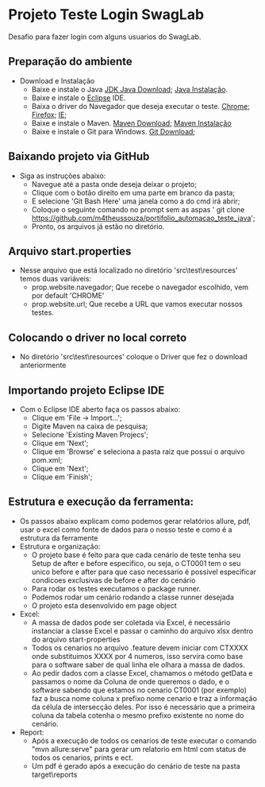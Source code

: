 
# Projeto Teste Login SwagLab

Desafio para fazer login com alguns usuarios do SwagLab.

## Preparação do ambiente

- Download e Instalação
    - Baixe e instale o Java [JDK Java Download](https://www.oracle.com/java/technologies/javase-jdk15-downloads.html); [Java Instalação](https://medium.com/@mauriciogeneroso/configurando-java-4-como-configurar-as-vari%C3%A1veis-java-home-path-e-classpath-no-windows-46040950638f).
    - Baixe e instale o [Eclipse](https://www.eclipse.org/downloads/) IDE.
    - Baixa o driver do Navegador que deseja executar o teste. [Chrome](https://sites.google.com/a/chromium.org/chromedriver/downloads); [Firefox](github.com/mozilla/geckodriver/releases); [IE](selenium-release.storage.googleapis.com/index.html);
    - Baixe e instale o Maven. [Maven Download](https://maven.apache.org/download.cgi); [Maven Instalação](https://dicasdejava.com.br/como-instalar-o-maven-no-windows)
    - Baixe e instale o Git para Windows. [Git Download](https://git-scm.com/download/win); 

## Baixando projeto via GitHub

- Siga as instruções abaixo:
    - Navegue até a pasta onde deseja deixar o projeto;
    - Clique com o botão direito em uma parte em branco da pasta;
    - E selecione 'Git Bash Here' uma janela como a do cmd irá abrir;
    - Coloque o seguinte comando no prompt sem as aspas ' git clone https://github.com/m4theussouza/portifolio_automacao_teste_java';
    - Pronto, os arquivos já estão no diretório.
    
## Arquivo start.properties
- Nesse arquivo que está localizado no diretório 'src\test\resources' temos duas variáveis:
    - prop.website.navegador; Que recebe o navegador escolhido, vem por default 'CHROME'
    - prop.website.url; Que recebe a URL que vamos executar nossos testes.

## Colocando o driver no local correto
- No diretório 'src\test\resources' coloque o Driver que fez o download anteriormente

## Importando projeto Eclipse IDE
- Com o Eclipse IDE aberto faça os passos abaixo:
    - Clique em 'File -> Import...';
    - Digite Maven na caixa de pesquisa;
    - Selecione 'Existing Maven Projecs';
    - Clique em 'Next';
    - Clique em 'Browse' e seleciona a pasta raiz que possui o arquivo pom.xml;
    - Clique em 'Next';
    - Clique em 'Finish';

## Estrutura e execução da ferramenta:
- Os passos abaixo explicam como podemos gerar relatórios allure, pdf, usar o excel como fonte de dados para o nosso teste e como é a estrutura da ferramente
- Estrutura e organização:
    - O projeto base é feito para que cada cenário de teste tenha seu Setup de after e before especifico, ou seja, o CT0001 tem o seu unico before e after para que caso necessario é possivel especificar condicoes exclusivas de before e after do cenário
    - Para rodar os testes executamos o package runner.
    - Podemos rodar um cenário rodando a classe runner desejada
    - O projeto esta desenvolvido em page object
- Excel:
    - A massa de dados pode ser coletada via Excel, é necessário instanciar a classe Excel e passar o caminho do arquivo xlsx dentro do arquivo start-properties
    - Todos os cenarios no arquivo .feature devem iniciar com CTXXXX onde substituimos XXXX por 4 numeros, isso servira como base para o software saber de qual linha ele olhara a massa de dados.
    - Ao pedir dados com a classe Excel, chamamos o método getData e passamos o nome da Coluna de onde queremos o dado, e o software sabendo que estamos no cenario CT0001 (por exemplo) faz a busca nome coluna x prefixo nome cenario e traz a informação da célula de intersecção deles. Por isso é necessário que a primeira coluna da tabela cotenha o mesmo prefixo existente no nome do cenário.
- Report:
    - Após a execução de todos os cenarios de teste executar o comando "mvn allure:serve" para gerar um relatorio em html com status de todos os cenarios, prints e ect.
    - Um pdf é gerado após a execução do cenário de teste na pasta target\reports
